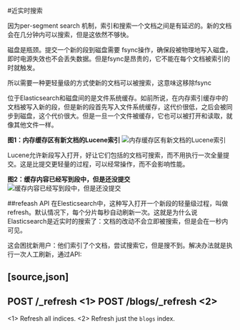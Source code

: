 #近实时搜索

因为per-segment search 机制，索引和搜索一个文档之间是有延迟的。新的文档会在几分钟内可以搜索，但是这依然不够快。

磁盘是瓶颈。提交一个新的段到磁盘需要 fsync操作，确保段被物理地写入磁盘，即时电源失效也不会丢失数据。但是fsync是昂贵的，它不能在每个文档被索引的时就触发。

所以需要一种更轻量级的方式使新的文档可以被搜索，这意味这移除fsync

位于Elasticsearch和磁盘间的是文件系统缓存。如前所说，在内存索引缓存中的文档被写入新的段，但是新的段首先写入文件系统缓存，这代价很低，之后会被同步到磁盘，这个代价很大。但是一旦一个文件被缓存，它也可以被打开和读取，就像其他文件一样。

**图1：内存缓存区有新文档的Lucene索引**
![内存缓存区有新文档的Lucene索引](https://www.elastic.co/guide/en/elasticsearch/guide/current/images/elas_1104.png)

Lucene允许新段写入打开，好让它们包括的文档可搜索，而不用执行一次全量提交。这是比提交更轻量的过程，可以经常操作，而不会影响性能。

**图2：缓存内容已经写到段中，但是还没提交**
![缓存内容已经写到段中，但是还没提交](https://www.elastic.co/guide/en/elasticsearch/guide/current/images/elas_1105.png)

##refeash API
在Elesticsearch中，这种写入打开一个新段的轻量级过程，叫做refresh。默认情况下，每个分片每秒自动刷新一次。这就是为什么说Elasticsearch是近实时的搜索了：文档的改动不会立即被搜索，但是会在一秒内可见。

这会困扰新用户：他们索引了个文档，尝试搜索它，但是搜不到。解决办法就是执行一次人工刷新，通过API:

[source,json]
-----------------------------
POST /_refresh <1>
POST /blogs/_refresh <2>
-----------------------------
<1> Refresh all indices.
<2> Refresh just the `blogs` index.